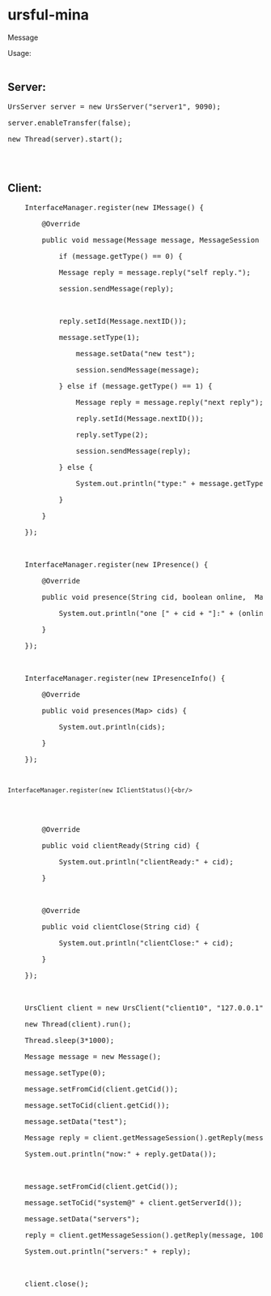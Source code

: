 # ursful-mina
Message <br/>

Usage:<br/>
<br/>
<h2>Server: </h2>
<pre>
UrsServer server = new UrsServer("server1", 9090);<br/>
server.enableTransfer(false);<br/>
new Thread(server).start();<br/>
</pre>
<br/>
<h2>Client: </h2>
<pre>
    InterfaceManager.register(new IMessage() {<br/>
        @Override<br/>
        public void message(Message message, MessageSession session) {<br/>
            if (message.getType() == 0) {<br/>
            Message reply = message.reply("self reply.");<br/>
            session.sendMessage(reply);<br/>
            <br/>
            reply.setId(Message.nextID());<br/>
            message.setType(1);<br/>
                message.setData("new test");<br/>
                session.sendMessage(message);<br/>
            } else if (message.getType() == 1) {<br/>
                Message reply = message.reply("next reply");<br/>
                reply.setId(Message.nextID());<br/>
                reply.setType(2);<br/>
                session.sendMessage(reply);<br/>
            } else {<br/>
                System.out.println("type:" + message.getType());<br/>
            }<br/>
        }<br/>
    });<br/>
<br/>
    InterfaceManager.register(new IPresence() {<br/>
        @Override<br/>
        public void presence(String cid, boolean online,  Map<String, Object> data) {<br/>
            System.out.println("one [" + cid + "]:" + (online?"Online":"Offline") + " >>> " + data);<br/>
        }<br/>
    });<br/>
<br/>
    InterfaceManager.register(new IPresenceInfo() {<br/>
        @Override<br/>
        public void presences(Map<String, Map<String, Object>> cids) {<br/>
            System.out.println(cids);<br/>
        }<br/>
    });<br/>

    InterfaceManager.register(new IClientStatus(){<br/>
<br/>
        @Override<br/>
        public void clientReady(String cid) {<br/>
            System.out.println("clientReady:" + cid);<br/>
        }<br/>
<br/>
        @Override<br/>
        public void clientClose(String cid) {<br/>
            System.out.println("clientClose:" + cid);<br/>
        }<br/>
    });<br/>
<br/>
    UrsClient client = new UrsClient("client10", "127.0.0.1", 9090);<br/>
    new Thread(client).run();<br/>
    Thread.sleep(3*1000);<br/>
    Message message = new Message();<br/>
    message.setType(0);<br/>
    message.setFromCid(client.getCid());<br/>
    message.setToCid(client.getCid());<br/>
    message.setData("test");<br/>
    Message reply = client.getMessageSession().getReply(message, 1000);<br/>
    System.out.println("now:" + reply.getData());<br/>
<br/>
    message.setFromCid(client.getCid());<br/>
    message.setToCid("system@" + client.getServerId());<br/>
    message.setData("servers");<br/>
    reply = client.getMessageSession().getReply(message, 1000);<br/>
    System.out.println("servers:" + reply);<br/>
<br/>
    client.close();<br/>
</pre>